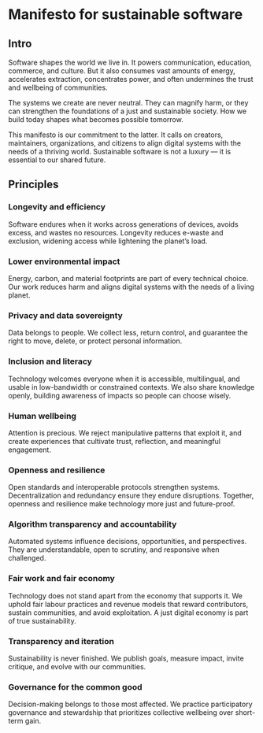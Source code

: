 # Manifesto for sustainable software

## Intro

Software shapes the world we live in. It powers communication, education, commerce, and culture. But it also consumes vast amounts of energy, accelerates extraction, concentrates power, and often undermines the trust and wellbeing of communities.  

The systems we create are never neutral. They can magnify harm, or they can strengthen the foundations of a just and sustainable society. How we build today shapes what becomes possible tomorrow.  

This manifesto is our commitment to the latter. It calls on creators, maintainers, organizations, and citizens to align digital systems with the needs of a thriving world. Sustainable software is not a luxury — it is essential to our shared future.  

## Principles

### Longevity and efficiency

Software endures when it works across generations of devices, avoids excess, and wastes no resources. Longevity reduces e-waste and exclusion, widening access while lightening the planet’s load.  

### Lower environmental impact

Energy, carbon, and material footprints are part of every technical choice. Our work reduces harm and aligns digital systems with the needs of a living planet.  

### Privacy and data sovereignty

Data belongs to people. We collect less, return control, and guarantee the right to move, delete, or protect personal information.  

### Inclusion and literacy

Technology welcomes everyone when it is accessible, multilingual, and usable in low-bandwidth or constrained contexts. We also share knowledge openly, building awareness of impacts so people can choose wisely.  

### Human wellbeing

Attention is precious. We reject manipulative patterns that exploit it, and create experiences that cultivate trust, reflection, and meaningful engagement.  

### Openness and resilience

Open standards and interoperable protocols strengthen systems. Decentralization and redundancy ensure they endure disruptions. Together, openness and resilience make technology more just and future-proof.  

### Algorithm transparency and accountability

Automated systems influence decisions, opportunities, and perspectives. They are understandable, open to scrutiny, and responsive when challenged.  

### Fair work and fair economy

Technology does not stand apart from the economy that supports it. We uphold fair labour practices and revenue models that reward contributors, sustain communities, and avoid exploitation. A just digital economy is part of true sustainability.

### Transparency and iteration

Sustainability is never finished. We publish goals, measure impact, invite critique, and evolve with our communities.  

### Governance for the common good

Decision-making belongs to those most affected. We practice participatory governance and stewardship that prioritizes collective wellbeing over short-term gain.
